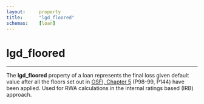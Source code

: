 ```yaml
---
layout:     property
title:      "lgd_floored"
schemas:    [loan]
---
```


# lgd_floored

---

The **lgd_floored** property of a loan represents the final loss given default value after all the floors set out in [OSFI, Chapter 5][osfi] (P98-99, P144) have been applied. Used for RWA calculations in the internal ratings based (IRB) approach.

[osfi]: https://www.osfi-bsif.gc.ca/Eng/fi-if/rg-ro/gdn-ort/gl-ld/Pages/CAR22_chpt5.aspx

